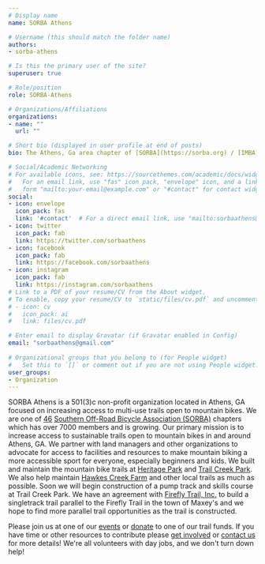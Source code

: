 ```yaml
---
# Display name
name: SORBA Athens

# Username (this should match the folder name)
authors:
- sorba-athens

# Is this the primary user of the site?
superuser: true

# Role/position
role: SORBA-Athens

# Organizations/Affiliations
organizations:
- name: ""
  url: ""

# Short bio (displayed in user profile at end of posts)
bio: The Athens, Ga area chapter of [SORBA](https://sorba.org) / [IMBA](https://www.imba.com/).

# Social/Academic Networking
# For available icons, see: https://sourcethemes.com/academic/docs/widgets/#icons
#   For an email link, use "fas" icon pack, "envelope" icon, and a link in the
#   form "mailto:your-email@example.com" or "#contact" for contact widget.
social:
- icon: envelope
  icon_pack: fas
  link: '#contact'  # For a direct email link, use "mailto:sorbaathens@gmail.com".
- icon: twitter
  icon_pack: fab
  link: https://twitter.com/sorbaathens
- icon: facebook
  icon_pack: fab
  link: https://facebook.com/sorbaathens
- icon: instagram
  icon_pack: fab
  link: https://instagram.com/sorbaathens
# Link to a PDF of your resume/CV from the About widget.
# To enable, copy your resume/CV to `static/files/cv.pdf` and uncomment the lines below.  
# - icon: cv
#   icon_pack: ai
#   link: files/cv.pdf

# Enter email to display Gravatar (if Gravatar enabled in Config)
email: "sorbaathens@gmail.com"
  
# Organizational groups that you belong to (for People widget)
#   Set this to `[]` or comment out if you are not using People widget.  
user_groups:
- Organization
---
```


SORBA Athens is a 501(3)c non-profit organization located in Athens, GA focused on increasing access to multi-use trails open to mountain bikes. We are one of [46](https://sorba.org/chapters/) [Southern Off-Road Bicycle Association (SORBA)](https://sorba.org) chapters which has over 7000 members and is growing. Our primary mission is to increase access to sustainable trails open to mountain bikes in and around Athens, GA. We partner with land managers and other organizations to advocate for access to facilities and resources to make mountain biking a more accessible sport for everyone, especially beginners and kids. We built and maintain the mountain bike trails at [Heritage Park](/trails/) and [Trail Creek Park](/trails/). We also help maintain [Hawkes Creek Farm](/trails/) and other local trails as much as possible. Soon we will begin construction of a pump track and skills course at Trail Creek Park. We have an agreement with [Firefly Trail, Inc.](https://www.fireflytrail.com/) to build a singletrack trail parallel to the Firefly Trail in the town of Maxey's and we hope to find more parallel trail opportunities as the trail is constructed.

Please join us at one of our [events](/events/) or [donate](/donate/) to one of our trail funds. If you have time or other resources to contribute please [get involved](/get_involved/) or [contact us](mailto:sorbaathens@gmail.com) for more details! We're all volunteers with day jobs, and we don't turn down help!
